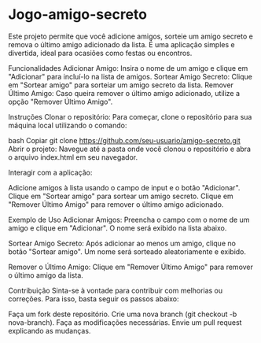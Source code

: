 # Jogo-amigo-secreto

Este projeto permite que você adicione amigos, sorteie um amigo secreto e remova o último amigo adicionado da lista. É uma aplicação simples e divertida, ideal para ocasiões como festas ou encontros.

Funcionalidades
Adicionar Amigo: Insira o nome de um amigo e clique em "Adicionar" para incluí-lo na lista de amigos.
Sortear Amigo Secreto: Clique em "Sortear amigo" para sorteiar um amigo secreto da lista.
Remover Último Amigo: Caso queira remover o último amigo adicionado, utilize a opção "Remover Último Amigo".

Instruções
Clonar o repositório: Para começar, clone o repositório para sua máquina local utilizando o comando:

bash
Copiar
git clone https://github.com/seu-usuario/amigo-secreto.git
Abrir o projeto: Navegue até a pasta onde você clonou o repositório e abra o arquivo index.html em seu navegador.

Interagir com a aplicação:

Adicione amigos à lista usando o campo de input e o botão "Adicionar".
Clique em "Sortear amigo" para sortear um amigo secreto.
Clique em "Remover Último Amigo" para remover o último amigo adicionado.


Exemplo de Uso
Adicionar Amigos: Preencha o campo com o nome de um amigo e clique em "Adicionar". O nome será exibido na lista abaixo.

Sortear Amigo Secreto: Após adicionar ao menos um amigo, clique no botão "Sortear amigo". Um nome será sorteado aleatoriamente e exibido.

Remover o Último Amigo: Clique em "Remover Último Amigo" para remover o último amigo da lista.

Contribuição
Sinta-se à vontade para contribuir com melhorias ou correções. Para isso, basta seguir os passos abaixo:

Faça um fork deste repositório.
Crie uma nova branch (git checkout -b nova-branch).
Faça as modificações necessárias.
Envie um pull request explicando as mudanças.
